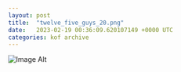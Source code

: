 ```yaml
---
layout:	post
title:	"twelve_five_guys_20.png"
date:	2023-02-19 00:36:09.620107149 +0000 UTC
categories:	kof archive
---
```


![Image Alt](https://k0f.github.io/assets/twelve_five_guys_20.png)